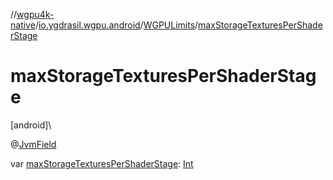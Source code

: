 //[wgpu4k-native](../../../index.md)/[io.ygdrasil.wgpu.android](../index.md)/[WGPULimits](index.md)/[maxStorageTexturesPerShaderStage](max-storage-textures-per-shader-stage.md)

# maxStorageTexturesPerShaderStage

[android]\

@[JvmField](https://kotlinlang.org/api/core/kotlin-stdlib/kotlin.jvm/-jvm-field/index.html)

var [maxStorageTexturesPerShaderStage](max-storage-textures-per-shader-stage.md): [Int](https://kotlinlang.org/api/core/kotlin-stdlib/kotlin/-int/index.html)